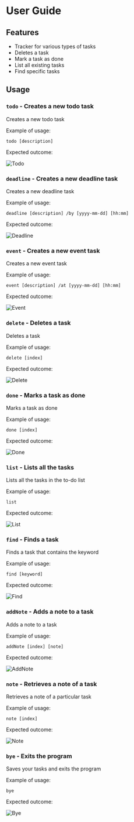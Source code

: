 # User Guide

## Features 

- Tracker for various types of tasks
- Deletes a task
- Mark a task as done
- List all existing tasks
- Find specific tasks

## Usage

### `todo` - Creates a new todo task

Creates a new todo task

Example of usage: 

`todo [description]`

Expected outcome:

![Todo](https://raw.githubusercontent.com/loycatherine/duke/master/docs/Todo.png)

### `deadline` - Creates a new deadline task

Creates a new deadline task

Example of usage: 

`deadline [description] /by [yyyy-mm-dd] [hh:mm]`

Expected outcome:

![Deadline](https://raw.githubusercontent.com/loycatherine/duke/master/docs/Deadline.png)

### `event` - Creates a new event task

Creates a new event task

Example of usage: 

`event [description] /at [yyyy-mm-dd] [hh:mm]`

Expected outcome:

![Event](https://raw.githubusercontent.com/loycatherine/duke/master/docs/Event.png)

### `delete` - Deletes a task

Deletes a task

Example of usage: 

`delete [index]`

Expected outcome:

![Delete](https://raw.githubusercontent.com/loycatherine/duke/master/docs/Delete.png)

### `done` - Marks a task as done

Marks a task as done

Example of usage: 

`done [index]`

Expected outcome:

![Done](https://raw.githubusercontent.com/loycatherine/duke/master/docs/Done.png)

### `list` - Lists all the tasks

Lists all the tasks in the to-do list

Example of usage: 

`list`

Expected outcome:

![List](https://raw.githubusercontent.com/loycatherine/duke/master/docs/List.png)

### `find` - Finds a task

Finds a task that contains the keyword

Example of usage: 

`find [keyword]`

Expected outcome:

![Find](https://raw.githubusercontent.com/loycatherine/duke/master/docs/Find.png)

### `addNote` - Adds a note to a task

Adds a note to a task

Example of usage: 

`addNote [index] [note]`

Expected outcome:

![AddNote](https://raw.githubusercontent.com/loycatherine/duke/master/docs/AddNote.png)

### `note` - Retrieves a note of a task

Retrieves a note of a particular task

Example of usage: 

`note [index]`

Expected outcome:

![Note](https://raw.githubusercontent.com/loycatherine/duke/master/docs/Note.png)

### `bye` - Exits the program

Saves your tasks and exits the program

Example of usage: 

`bye`

Expected outcome:

![Bye](https://raw.githubusercontent.com/loycatherine/duke/master/docs/Bye.png)


